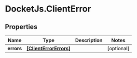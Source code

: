 # DocketJs.ClientError

## Properties

Name | Type | Description | Notes
------------ | ------------- | ------------- | -------------
**errors** | [**[ClientErrorErrors]**](ClientErrorErrors.md) |  | [optional] 


